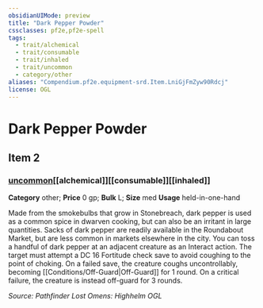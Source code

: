 ```yaml
---
obsidianUIMode: preview
title: "Dark Pepper Powder"
cssclasses: pf2e,pf2e-spell
tags:
  - trait/alchemical
  - trait/consumable
  - trait/inhaled
  - trait/uncommon
  - category/other
aliases: "Compendium.pf2e.equipment-srd.Item.LniGjFmZyw90Rdcj"
license: OGL
---
```

# Dark Pepper Powder
## Item 2
### [uncommon](uncommon "Uncommon Rarity Trait")[[alchemical]][[consumable]][[inhaled]]

**Category** other; 
**Price** 0 gp; 
**Bulk** L; **Size** med
**Usage** held-in-one-hand

Made from the smokebulbs that grow in Stonebreach, dark pepper is used as a common spice in dwarven cooking, but can also be an irritant in large quantities. Sacks of dark pepper are readily available in the Roundabout Market, but are less common in markets elsewhere in the city. You can toss a handful of dark pepper at an adjacent creature as an Interact action. The target must attempt a DC 16 Fortitude check save to avoid coughing to the point of choking. On a failed save, the creature coughs uncontrollably, becoming [[Conditions/Off-Guard|Off-Guard]] for 1 round. On a critical failure, the creature is instead off-guard for 3 rounds.

*Source: Pathfinder Lost Omens: Highhelm*
*OGL*